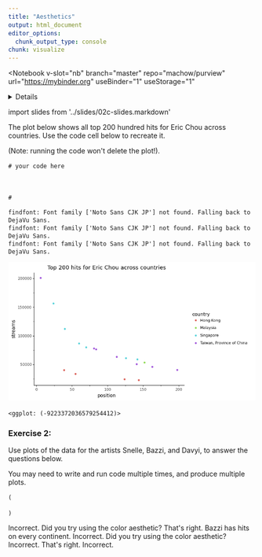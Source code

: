 ```yaml
---
title: "Aesthetics"
output: html_document
editor_options: 
  chunk_output_type: console
chunk: visualize
---
```


<Notebook
  v-slot="nb"
  branch="master"
  repo="machow/purview"
  url="https://mybinder.org"
  useBinder="1"
  useStorage="1"
  >


<details v-fix-codemirror v-show="nb.debut">
<code-cell  :status="nb.status" :onExecute="nb.execute" :onReady="nb.updateSetupCode"  language="python">


    # TODO: explain how to run this, and that they only need the gist (loads tools)
    
    # wranglign ---------
    import pandas as pd
    from siuba import *
    
    # plotting ----------
    from plotnine import *
    
    theme_set(theme_classic(base_family = "Noto Sans CJK JP"))
    
    # data --------------
    #fname = "/Users/machow/Dropbox/Repo/siublocks-org/intro-tidyverse/tutorial/data/music200.csv"
    fname = "https://siublocks.s3.us-east-2.amazonaws.com/course-data/music200.csv"
    music_top200 = pd.read_csv(fname)
    
    # tracks
    #fname = "/Users/machow/Dropbox/Repo/siublocks-org/intro-tidyverse/tutorial/data/track_features.csv"
    fname = "https://siublocks.s3.us-east-2.amazonaws.com/course-data/track_features.csv"
    track_features = pd.read_csv(fname)
    
    # student support ----------
    from siuba import pipe
    from IPython.display import HTML, display
    from siututor import Blank
    ___ = Blank()
    
    # DataFrame display --------
    pd.set_option("display.max_rows", 6)
    
    from IPython import get_ipython
    # special ipython function to get the html formatter
    html_formatter = get_ipython().display_formatter.formatters['text/html']
    
    # here, we avoid the default df._repr_html_ method, since it inlines css
    # (style tags make vue angry)
    html_formatter.for_type(
        pd.DataFrame,
        lambda df: df.to_html(max_rows = pd.get_option("display.max_rows"), show_dimensions = True)
    )
    
    




</code-cell>
</details>

import slides from '../slides/02c-slides.markdown'

<RevealSlides :slides="slides" />

The plot below shows all top 200 hundred hits for Eric Chou across countries. 
Use the code cell below to recreate it.

(Note: running the code won't delete the plot!).


<code-cell  :status="nb.status" :onExecute="nb.execute"  ex="a" :exIndx="0" language="python">


    # your code here
    
    
    
    #




</code-cell>



    findfont: Font family ['Noto Sans CJK JP'] not found. Falling back to DejaVu Sans.
    findfont: Font family ['Noto Sans CJK JP'] not found. Falling back to DejaVu Sans.
    findfont: Font family ['Noto Sans CJK JP'] not found. Falling back to DejaVu Sans.



![png](./02c-aesthetics_files/02c-aesthetics_4_1.png)





    <ggplot: (-9223372036579254412)>





### Exercise 2:

Use plots of the data for the artists Snelle, Bazzi, and Davyi, to answer the questions below.

You may need to write and run code multiple times, and produce multiple plots.

<code-cell  :status="nb.status" :onExecute="nb.execute"  ex="a" :exIndx="0" language="python">


    (
        
    )


<template v-slot:output>




    ()



</template>

</code-cell>



<prompt-expandable header="Which of these artists have hit tracks in the most countries?">

<q-multiple-choice>
  <q-opt text="Snelle"><span>Incorrect. Did you try using the color aesthetic?</span></q-opt>
  <q-opt text="Bazzi"><span>That's right. Bazzi has hits on every continent.</span></q-opt>
  <q-opt text="Dayvi"><span>Incorrect. Did you try using the color aesthetic?</span></q-opt>
</q-multiple-choice>

</prompt-expandable>


<prompt-expandable header="How many *countries* does Dayvi have hit tracks in?">

<q-multiple-choice>
  <q-opt text="1"><span>Incorrect.</span></q-opt>
  <q-opt text="2"><span>That's right.</span></q-opt>
  <q-opt text="3"><span>Incorrect.</span></q-opt>
</q-multiple-choice>

</prompt-expandable>



</Notebook>

